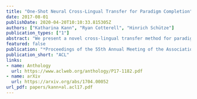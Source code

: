 ```yaml
---
title: "One-Shot Neural Cross-Lingual Transfer for Paradigm Completion"
date: 2017-08-01
publishDate: 2020-04-20T10:10:33.815305Z
authors: ["Katharina Kann", "Ryan Cotterell", "Hinrich Schütze"]
publication_types: ["1"]
abstract: "We present a novel cross-lingual transfer method for paradigm completion, the task of mapping a lemma to its inflected forms, using a neural encoder-decoder model, the state of the art for the monolingual task. We use labeled data from a high-resource language to increase performance on a low-resource language. In experiments on 21 language pairs from four different language families, we obtain up to 58% higher accuracy than without transfer and show that even zero-shot and one-shot learning are possible. We further find that the degree of language relatedness strongly influences the ability to transfer morphological knowledge."
featured: false
publication: "*Proceedings of the 55th Annual Meeting of the Association for Computational Linguistics*"
publication_short: "ACL"
links:
- name: Anthology
  url: https://www.aclweb.org/anthology/P17-1182.pdf
- name: arXiv
  url: https://arxiv.org/abs/1704.00052
url_pdf: papers/kann+al.acl17.pdf
---
```


